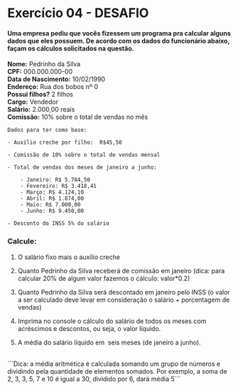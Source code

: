 # Exercício 04 - DESAFIO

#### Uma empresa pediu que vocês fizessem um programa pra calcular alguns dados que eles possuem. De acordo com os dados do funcionário abaixo, façam os cálculos solicitados na questão.


**Nome:** Pedrinho da Silva
<br>
**CPF:** 000.000.000-00
<br>
**Data de Nascimento:** 10/02/1990
<br>
**Endereço:** Rua dos bobos nº 0
<br>
**Possui filhos?** 2 filhos
<br>
**Cargo:** Vendedor
<br>
**Salário:** 2.000,00 reais
<br>
**Comissão:** 10% sobre o total de vendas no mês

```
Dados para ter como base:

- Auxílio creche por filho:  R$45,50

- Comissão de 10% sobre o total de vendas mensal

- Total de vendas dos meses de janeiro a junho:

    - Janeiro: R$ 5.784,50
    - Fevereiro: R$ 3.418,41
    - Março: R$ 4.124,10
    - Abril: R$ 1.874,00
    - Maio: R$ 7.000,00
    - Junho: R$ 9.450,00

- Desconto do INSS 5% do salário
```

### Calcule:

1) O salário fixo mais o auxílio creche

2) Quanto Pedrinho da Silva receberá de comissão em janeiro (dica: para calcular 20% de algum valor fazemos o cálculo: valor*0.2)

3) Quanto Pedrinho da Silva será descontado em janeiro pelo INSS (o valor a ser calculado deve levar em consideração o salário + porcentagem de vendas)

4) Imprima no console o cálculo do salário de todos os meses com acréscimos e descontos, ou seja, o valor líquido.

5) A média do salário líquido em  seis meses (de janeiro a junho).
<br>
  ```Dica: a média aritmética é calculada somando um grupo de números e dividindo pela quantidade de elementos somados. Por exemplo, a soma de 2, 3, 3, 5, 7 e 10 é igual a 30, dividido por 6, dará média 5```

